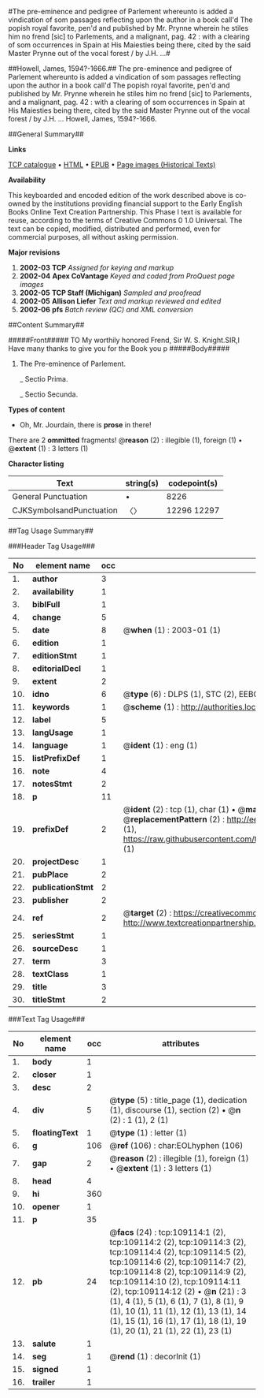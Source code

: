 #The pre-eminence and pedigree of Parlement whereunto is added a vindication of som passages reflecting upon the author in a book call'd The popish royal favorite, pen'd and published by Mr. Prynne wherein he stiles him no frend [sic] to Parlements, and a malignant, pag. 42 : with a clearing of som occurrences in Spain at His Maiesties being there, cited by the said Master Prynne out of the vocal forest / by J.H. ...#

##Howell, James, 1594?-1666.##
The pre-eminence and pedigree of Parlement whereunto is added a vindication of som passages reflecting upon the author in a book call'd The popish royal favorite, pen'd and published by Mr. Prynne wherein he stiles him no frend [sic] to Parlements, and a malignant, pag. 42 : with a clearing of som occurrences in Spain at His Maiesties being there, cited by the said Master Prynne out of the vocal forest / by J.H. ...
Howell, James, 1594?-1666.

##General Summary##

**Links**

[TCP catalogue](http://www.ota.ox.ac.uk/tcp/)  • 
[HTML](http://tei.it.ox.ac.uk/tcp/Texts-HTML/free/A44/A44745.html)  • 
[EPUB](http://tei.it.ox.ac.uk/tcp/Texts-EPUB/free/A44/A44745.epub) • 
[Page images (Historical Texts)](https://data.historicaltexts.jisc.ac.uk/view?pubId=eebo-19569727e&pageId=eebo-19569727e-109114-1)

**Availability**

This keyboarded and encoded edition of the
	       work described above is co-owned by the institutions
	       providing financial support to the Early English Books
	       Online Text Creation Partnership. This Phase I text is
	       available for reuse, according to the terms of Creative
	       Commons 0 1.0 Universal. The text can be copied,
	       modified, distributed and performed, even for
	       commercial purposes, all without asking permission.

**Major revisions**

1. __2002-03__ __TCP__ *Assigned for keying and markup*
1. __2002-04__ __Apex CoVantage__ *Keyed and coded from ProQuest page images*
1. __2002-05__ __TCP Staff (Michigan)__ *Sampled and proofread*
1. __2002-05__ __Allison Liefer__ *Text and markup reviewed and edited*
1. __2002-06__ __pfs__ *Batch review (QC) and XML conversion*

##Content Summary##

#####Front#####
TO My worthily honored Frend, Sir W. S. Knight.SIR,I Have many thanks to give you for the Book you p
#####Body#####

1. The Pre-eminence of Parlement.

    _ Sectio Prima.

    _ Sectio Secunda.

**Types of content**

  * Oh, Mr. Jourdain, there is **prose** in there!

There are 2 **ommitted** fragments! 
 @__reason__ (2) : illegible (1), foreign (1)  •  @__extent__ (1) : 3 letters (1)

**Character listing**


|Text|string(s)|codepoint(s)|
|---|---|---|
|General Punctuation|•|8226|
|CJKSymbolsandPunctuation|〈〉|12296 12297|

##Tag Usage Summary##

###Header Tag Usage###

|No|element name|occ|attributes|
|---|---|---|---|
|1.|__author__|3||
|2.|__availability__|1||
|3.|__biblFull__|1||
|4.|__change__|5||
|5.|__date__|8| @__when__ (1) : 2003-01 (1)|
|6.|__edition__|1||
|7.|__editionStmt__|1||
|8.|__editorialDecl__|1||
|9.|__extent__|2||
|10.|__idno__|6| @__type__ (6) : DLPS (1), STC (2), EEBO-CITATION (1), OCLC (1), VID (1)|
|11.|__keywords__|1| @__scheme__ (1) : http://authorities.loc.gov/ (1)|
|12.|__label__|5||
|13.|__langUsage__|1||
|14.|__language__|1| @__ident__ (1) : eng (1)|
|15.|__listPrefixDef__|1||
|16.|__note__|4||
|17.|__notesStmt__|2||
|18.|__p__|11||
|19.|__prefixDef__|2| @__ident__ (2) : tcp (1), char (1)  •  @__matchPattern__ (2) : ([0-9\-]+):([0-9IVX]+) (1), (.+) (1)  •  @__replacementPattern__ (2) : http://eebo.chadwyck.com/downloadtiff?vid=$1&page=$2 (1), https://raw.githubusercontent.com/textcreationpartnership/Texts/master/tcpchars.xml#$1 (1)|
|20.|__projectDesc__|1||
|21.|__pubPlace__|2||
|22.|__publicationStmt__|2||
|23.|__publisher__|2||
|24.|__ref__|2| @__target__ (2) : https://creativecommons.org/publicdomain/zero/1.0/ (1), http://www.textcreationpartnership.org/docs/. (1)|
|25.|__seriesStmt__|1||
|26.|__sourceDesc__|1||
|27.|__term__|3||
|28.|__textClass__|1||
|29.|__title__|3||
|30.|__titleStmt__|2||


###Text Tag Usage###

|No|element name|occ|attributes|
|---|---|---|---|
|1.|__body__|1||
|2.|__closer__|1||
|3.|__desc__|2||
|4.|__div__|5| @__type__ (5) : title_page (1), dedication (1), discourse (1), section (2)  •  @__n__ (2) : 1 (1), 2 (1)|
|5.|__floatingText__|1| @__type__ (1) : letter (1)|
|6.|__g__|106| @__ref__ (106) : char:EOLhyphen (106)|
|7.|__gap__|2| @__reason__ (2) : illegible (1), foreign (1)  •  @__extent__ (1) : 3 letters (1)|
|8.|__head__|4||
|9.|__hi__|360||
|10.|__opener__|1||
|11.|__p__|35||
|12.|__pb__|24| @__facs__ (24) : tcp:109114:1 (2), tcp:109114:2 (2), tcp:109114:3 (2), tcp:109114:4 (2), tcp:109114:5 (2), tcp:109114:6 (2), tcp:109114:7 (2), tcp:109114:8 (2), tcp:109114:9 (2), tcp:109114:10 (2), tcp:109114:11 (2), tcp:109114:12 (2)  •  @__n__ (21) : 3 (1), 4 (1), 5 (1), 6 (1), 7 (1), 8 (1), 9 (1), 10 (1), 11 (1), 12 (1), 13 (1), 14 (1), 15 (1), 16 (1), 17 (1), 18 (1), 19 (1), 20 (1), 21 (1), 22 (1), 23 (1)|
|13.|__salute__|1||
|14.|__seg__|1| @__rend__ (1) : decorInit (1)|
|15.|__signed__|1||
|16.|__trailer__|1||
